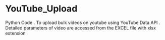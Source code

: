 # YouTube_Upload
Python Code .
To upload bulk videos on youtube using YouTube Data API .
Detailed parameters of video are accessed from the EXCEL file with xlsx extension
